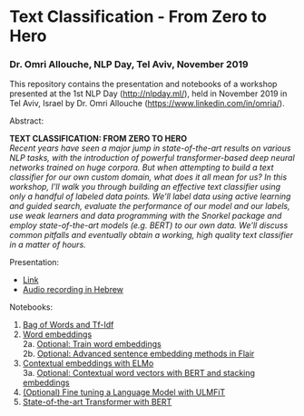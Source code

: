 # Text Classification - From Zero to Hero
### Dr. Omri Allouche, NLP Day, Tel Aviv, November 2019

This repository contains the presentation and notebooks of a workshop presented at the 1st NLP Day (http://nlpday.ml/), held in November 2019 in Tel Aviv, Israel by Dr. Omri Allouche (https://www.linkedin.com/in/omria/).  

Abstract:

**TEXT CLASSIFICATION: FROM ZERO TO HERO**  
*Recent years have seen a major jump in state-of-the-art results on various NLP tasks, with the introduction of powerful transformer-based deep neural networks trained on huge corpora. But when attempting to build a text classifier for our own custom domain, what does it all mean for us? In this workshop, I'll walk you through building an effective text classifier using only a handful of labeled data points. We'll label data using active learning and guided search, evaluate the performance of our model and our labels, use weak learners and data programming with the Snorkel package and employ state-of-the-art models (e.g. BERT) to our own data. We'll discuss common pitfalls and eventually obtain a working, high quality text classifier in a matter of hours.*

Presentation:  
- [Link](https://github.com/omriallouche/text_classification_from_zero_to_hero/blob/master/docs/NLP%20Day%20-%20Text%20Classification%20Zero%20to%20Hero.pdf)
- [Audio recording in Hebrew](https://github.com/omriallouche/text_classification_from_zero_to_hero/blob/master/docs/Text%20Classification%20zero%20to%20hero%20-%20audio%20recording%20-%20Hebrew.m4a?raw=true)

Notebooks:
1.  [Bag of Words and Tf-Idf](notebooks/1_bow_tfidf.ipynb)  
2.  [Word embeddings](notebooks/2_word_embeddings.ipynb)  
2a. [Optional: Train word embeddings](notebooks/2a_optional_train_word_embeddings.ipynb)  
2b. [Optional: Advanced sentence embedding methods in Flair](notebooks/2b_optional_advanced_sentence_embedding_methods_in_flair.ipynb)  
3.  [Contextual embeddings with ELMo](notebooks/3_elmo.ipynb)  
3a. [Optional: Contextual word vectors with BERT and stacking embeddings](3a_contextual_word_vectors_with_bert_and_stacking_embeddings.ipynb)  
4. [(Optional) Fine tuning a Language Model with ULMFiT](notebooks/4_optional_ulmfit.ipynb)  
5. [State-of-the-art Transformer with BERT](notebooks/5_bert.ipynb)

